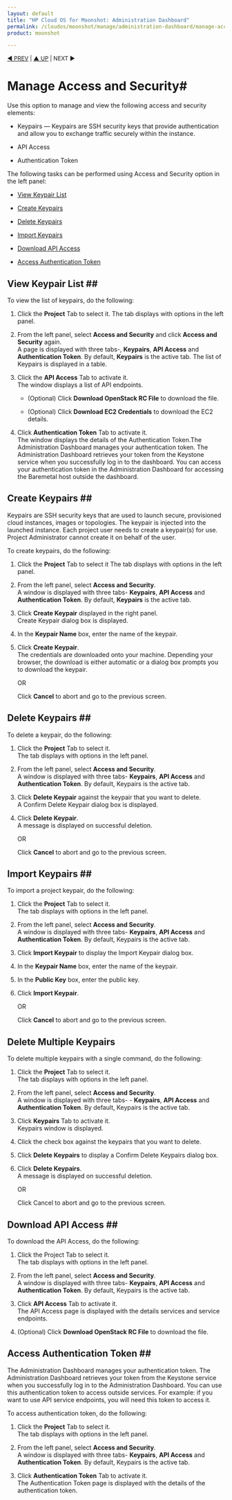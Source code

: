 ```yaml
---
layout: default
title: "HP Cloud OS for Moonshot: Administration Dashboard"
permalink: /cloudos/moonshot/manage/administration-dashboard/manage-access-and-security/
product: moonshot

---
```


<script>

function PageRefresh {
onLoad="window.refresh"
}

PageRefresh();

</script>

<p style="font-size: small;"> <a href="/cloudos/moonshot/manage/">&#9664; PREV</a> | <a href="/cloudos/moonshot/manage">&#9650; UP</a> | NEXT &#9654;</p>

# Manage Access and Security#
Use this option to manage and view the following access and security elements:

* Keypairs — Keypairs are SSH security keys that provide authentication and allow you to exchange traffic securely within the instance.

* API Access

* Authentication Token

The following tasks can be performed using Access and Security option in the left panel:

* <a href="#View Keypair List">View Keypair List</a>

* <a href="#Create Keypairs">Create Keypairs</a>

* <a href="#Delete Keypairs">Delete Keypairs</a>

* <a href="#Import Keypairs">Import Keypairs</a>

* <a href="#Download API Access">Download API Access</a>

* <a href="#Access Authentication Token">Access Authentication Token</a>


## View Keypair List ##<a name="View Keypair List"></a>

To view the list of keypairs, do the following:

1.	Click the **Project** Tab to select it.
The tab displays with options in the left panel.

2.	From the left panel, select **Access and Security** and click **Access and Security** again.<br>A page is displayed with three tabs-, **Keypairs**, **API Access** and **Authentication Token**. By default, **Keypairs** is the active tab. The list of Keypairs is displayed in a table.</br>

3.	Click the **API Access** Tab to activate it.<br>The window displays a list of API endpoints.</br>

    * (Optional) Click **Download OpenStack RC File** to download the file.

    * (Optional) Click **Download EC2 Credentials** to download the EC2 details.

4.	Click **Authentication Token** Tab to activate it.<br>The window displays the details of the Authentication Token.The Administration Dashboard manages your authentication token. The Administration Dashboard retrieves your token from the Keystone service when you successfully log in to the dashboard. You can access your authentication token in the Administration Dashboard for accessing the Baremetal host outside the dashboard.</br>

## Create Keypairs ##<a name="Create Keypairs"></a>

Keypairs are SSH security keys that are used to launch secure, provisioned cloud instances, images or topologies. The keypair is injected into the launched instance. Each project user needs to create a keypair(s) for use. Project Administrator cannot create it on behalf of the user.

To create keypairs, do the following:

1.	Click the **Project** Tab to select it
The tab displays with options in the left panel.

2.	From the left panel, select **Access and Security**.<br>
A window is displayed with three tabs- **Keypairs**, **API Access** and **Authentication Token**. By default, **Keypairs** is the active tab.</br>

3.	Click **Create Keypair** displayed in the right panel.<br>Create Keypair dialog box is displayed.</br>

4.	In the **Keypair Name** box, enter the name of the keypair.

5.	Click **Create Keypair**.<br> The credentials are downloaded onto your machine. Depending your browser, the download is either automatic or a dialog box prompts you to download the keypair.</br>

    OR

    Click **Cancel** to abort and go to the previous screen.


## Delete Keypairs ##<a name="Delete Keypairs"></a>

To delete a keypair, do the following:

1.	Click the **Project** Tab to select it.<br>The tab displays with options in the left panel.</br>

2.	From the left panel, select **Access and Security**.</br>A window is displayed with three tabs- **Keypairs**, **API Access** and **Authentication Token**. By default, Keypairs is the active tab.</br>

3.	Click **Delete Keypair** against the keypair that you want to delete. <br>A Confirm Delete Keypair dialog box is displayed.</br>

4.	Click **Delete Keypair**.<br>A message is displayed on successful deletion.</br>
                                      
    OR 

    Click **Cancel** to abort and go to the previous screen.

## Import Keypairs ##<a name="Import Keypairs"></a>

To import a project keypair, do the following:

1.	Click the **Project** Tab to select it.<br>The tab displays with options in the left panel.</br>

2.	From the left panel, select **Access and Security**.<br>A window is displayed with three tabs- **Keypairs**, **API Access** and **Authentication Token**. By default, Keypairs is the active tab.</br>

3.	Click **Import Keypair** to display the Import Keypair dialog box.

4.	In the **Keypair Name** box, enter the name of the keypair.

5.	In the **Public Key** box, enter the public key.

6.	Click **Import Keypair**.

	OR

	Click **Cancel** to abort and go to the previous screen.

## Delete Multiple Keypairs ##

To delete multiple keypairs with a single command, do the following:

1.	Click the **Project** Tab to select it.<br>The tab displays with options in the left panel.</br>

2.	From the left panel, select **Access and Security**.<br>A window is displayed with three tabs- - **Keypairs**, **API Access** and **Authentication Token**. By default, Keypairs is the active tab.</br>

3.	Click **Keypairs** Tab to activate it.<br>Keypairs window is displayed.</br>

4.	Click the check box against the keypairs that you want to delete.

5.	Click **Delete Keypairs** to display a Confirm Delete Keypairs dialog box.

6.	Click **Delete Keypairs**.<br>A message is displayed on successful deletion.</br> 

    OR

    Click Cancel to abort and go to the previous screen.

## Download API Access ##<a name="Download API Access"></a>

To download the API Access, do the following:

1.	Click the Project Tab to select it.<br>The tab displays with options in the left panel.

2.	From the left panel, select **Access and Security**.<br>A window is displayed with three tabs- **Keypairs**, **API Access** and **Authentication Token**. By default, Keypairs is the active tab.</br>

3.	Click **API Access** Tab to activate it.<br>The API Access page is displayed with the details services and service endpoints.</br>

4.	(Optional) Click **Download OpenStack RC File** to download the file.

## Access Authentication Token ##<a name="Access Authentication Token"></a>

The Administration Dashboard manages your authentication token. The Administration Dashboard retrieves your token from the Keystone service when you successfully log in to the Administration Dashboard. You can use this authentication token to access outside services. For example: if you want to use API service endpoints, you will need this token to access it. 

To access authentication token, do the following:

1.	Click the **Project** Tab to select it.<br>The tab displays with options in the left panel.</br>

2.	From the left panel, select **Access and Security**.<br>A window is displayed with three tabs- **Keypairs**, **API Access** and **Authentication Token**.
By default, Keypairs is the active tab.</br>

3.	Click **Authentication Token** Tab to activate it.<br>The Authentication Token page is displayed with the details of the authentication token.</br>

